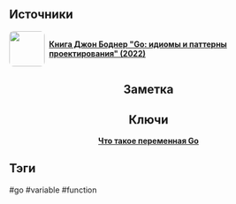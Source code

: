 <h2 align="left">Источники</h2>
<div style="text-align: left">
	<ul style="padding: 0; list-style-type: none; display: flex; flex-direction: column; align-items: left;">
		<li style="display: flex; align-items: center">
			<img
			style="border-radius: 8px; margin-right: 8px; width: 64px; height: 64px; object-fit: cover"
			src="https://sun9-12.userapi.com/impg/AvCGOlah4o7UhSXgysq7X4NJIi72XXjksOos3Q/45XBVuWEKXE.jpg?size=467x660&quality=95&sign=8518ce7b583fb840ea3d1887485f955c&type=album"
			/>
			<strong><a href="https://vk.com/wall-200520393_325">Книга Джон Боднер "Go: идиомы и паттерны проектирования" (2022)</a></strong>
	    </li>
	</ul>
</div>
<h2 align="center">Заметка</h2>

<h2 align="center">Ключи</h2>
<div style="display: flex; align-items: flex-start;">
  <ul style="list-style-type: none; margin: 0; padding: 0; text-align: center; flex-grow: 1;">
    <li><strong><a href="obsidian://open?file=Go/Variables/Что такое переменная Go">Что такое переменная Go</a></strong></li>
  </ul>
</div>
<h2 align="left">Тэги</h2>
#go #variable #function
